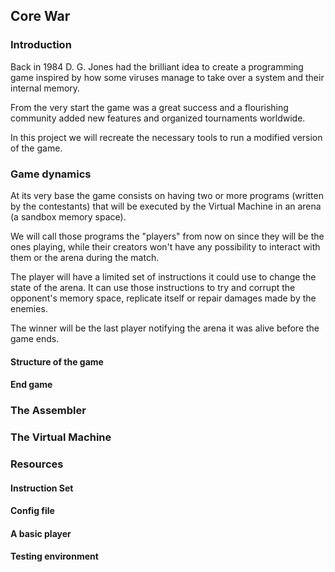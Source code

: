 ## Core War

### Introduction

Back in 1984 D. G. Jones had the brilliant idea to create a programming game
inspired by how some viruses manage to take over a system and their internal
memory.

From the very start the game was a great success and a flourishing community
added new features and organized tournaments worldwide.

In this project we will recreate the necessary tools to run a modified version
of the game.

### Game dynamics

At its very base the game consists on having two or more programs (written
by the contestants) that will be executed by the Virtual Machine in an arena (a
sandbox memory space).

We will call those programs the "players" from now on since they will be the ones
playing, while their creators won't have any possibility to interact with them
or the arena during the match.

The player will have a limited set of instructions it could use to change the
state of the arena.
It can use those instructions to try and corrupt the opponent's memory space,
replicate itself or repair damages made by the enemies.

The winner will be the last player notifying the arena it was alive before the
game ends.

#### Structure of the game

<!-- About CPU abstraction and toolchain -->

#### End game

### The Assembler

### The Virtual Machine

### Resources

#### Instruction Set

#### Config file

#### A basic player

#### Testing environment

